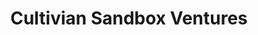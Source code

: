 ---
layout: firm_page
title: "Cultivian Sandbox Ventures"
id: "cultiviansbx.com"
permalink: "/cultiviansandboxventurescultiviansbx.com/"
website: "https://cultiviansbx.com"
offices: "Chicago (United States)"
investment_stages: "Seed, Series A, Series B, Series C"
portfolio_companies: "Vestaron, Yard Stick, Supergut, Sound Agriculture, Nuritas, Novihum Technologies, Leaf, IngredientWerks, Geltor, Full Harvest, Descartes Labs, Debut Biotech, Culture Biosciences, Copper Cow Coffee, Cooks Venture, Advanced Animal Diagnostics, FarmlandFinder, enEvolv, Corvium, Conservis"
portfolio_link: "https://cultiviansbx.com/portfolio"
investment_markets: "Food and Agriculture"
founded_year: "2008"
description: "Cultivian Sandbox Ventures is a venture capital firm focused on building next-generation disruptive agriculture and food technology companies."
linkedin: "https://www.linkedin.com/company/cultivian-sandbox"
twitter: "https://twitter.com/cultiviansbx"
instagram: ""
team_page: "https://cultiviansbx.com/team/andy-ziolkowski"
investor_type: "Venture Capital"
crunchbase: "https://www.crunchbase.com/organization/cultivian-sandbox-ventures"
pitchbook: ""

# SEO Optimization
meta_title: "Cultivian Sandbox Ventures - VC Firm - projectstartups.com"
meta_description: "Cultivian Sandbox Ventures, Cultivian Sandbox Ventures is a venture capital firm focused on building next-generation disruptive agriculture and food technology companies...."
meta_keywords: "Cultivian Sandbox Ventures, Food and Agriculture, VC firm, venture capital, startup investor, projectstartups.com"
canonical_url: "https://vc.projectstartups.com/cultiviansandboxventurescultiviansbx.com/"
---
